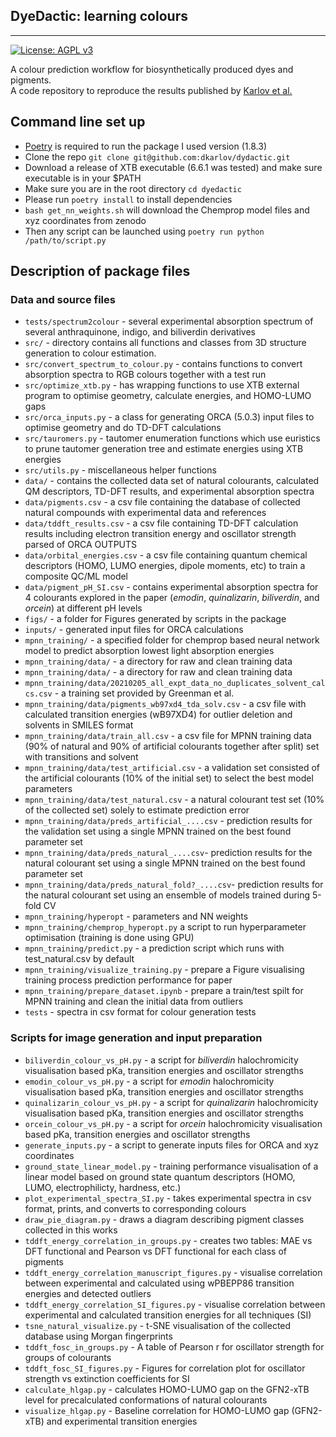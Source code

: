 ## DyeDactic: learning colours
--- -
[![License: AGPL v3](https://img.shields.io/badge/License-AGPL_v3-blue.svg)](https://www.gnu.org/licenses/agpl-3.0)

A colour prediction workflow for biosynthetically produced dyes and pigments.  
A code repository to reproduce the results published by [Karlov et al.]()

## Command line set up
- [Poetry](https://python-poetry.org/docs/#installing-with-the-official-installer) is required to run the package I used version (1.8.3)
- Clone the repo `git clone git@github.com:dkarlov/dydactic.git`
- Download a release of XTB executable (6.6.1 was tested) and make sure executable is in your $PATH
- Make sure you are in the root directory `cd dyedactic`
- Please run `poetry install` to install dependencies
- `bash get_nn_weights.sh` will download the Chemprop model files and xyz coordinates from zenodo 
- Then any script can be launched using `poetry run python /path/to/script.py`

## Description of package files
### Data and source files
- `tests/spectrum2colour` - several experimental absorption spectrum of several anthraquinone, indigo, and biliverdin derivatives
- `src/` - directory contains all functions and classes from 3D structure generation to colour estimation. 
- `src/convert_spectrum_to_colour.py` - contains functions to convert absorption spectra to RGB colours together with a test run
- `src/optimize_xtb.py` - has wrapping functions to use XTB external program to optimise geometry, calculate energies, and HOMO-LUMO gaps  
- `src/orca_inputs.py` - a class for generating ORCA (5.0.3) input files to optimise geometry and do TD-DFT calculations 
- `src/tauromers.py` - tautomer enumeration functions which use euristics to prune tautomer generation tree and estimate energies using XTB energies
- `src/utils.py` - miscellaneous helper functions
- `data/` - contains the collected data set of natural colourants, calculated QM descriptors, TD-DFT results, and experimental absorption spectra 
- `data/pigments.csv` - a csv file containing the database of collected natural compounds with experimental data and references
- `data/tddft_results.csv` - a csv file containing TD-DFT calculation results including electron transition energy and oscillator strength parsed of ORCA OUTPUTS
- `data/orbital_energies.csv` - a csv file containing quantum chemical descriptors (HOMO, LUMO energies, dipole moments, etc) to train a composite QC/ML model
- `data/pigment_pH_SI.csv` - contains experimental absorption spectra for 4 colourants explored in the paper (*emodin*, *quinalizarin*, *biliverdin*, and *orcein*) at different pH levels
- `figs/` - a folder for Figures generated by scripts in the package
- `inputs/` - generated input files for ORCA calculations
- `mpnn_training/` - a specified folder for chemprop based neural network model to predict absorption lowest light absorption energies
- `mpnn_training/data/` - a directory for raw and clean training data 
- `mpnn_training/data/` - a directory for raw and clean training data 
- `mpnn_training/data/20210205_all_expt_data_no_duplicates_solvent_calcs.csv` - a training set provided by Greenman et al.
- `mpnn_training/data/pigments_wb97xd4_tda_solv.csv` - a csv file with calculated transition energies (wB97XD4) for outlier deletion and solvents in SMILES format 
- `mpnn_training/data/train_all.csv` - a csv file for MPNN training data (90% of natural and 90% of artificial colourants together after split) set with transitions and solvent
- `mpnn_training/data/test_artificial.csv` - a validation set consisted of the artificial colourants (10% of the initial set) to select the best model parameters
- `mpnn_training/data/test_natural.csv` - a natural colourant test set (10% of the collected set) solely to estimate prediction error
- `mpnn_training/data/preds_artificial_....csv` - prediction results for the validation set using a single MPNN trained on the best found parameter set
- `mpnn_training/data/preds_natural_....csv`- prediction results for the natural colourant set using a single MPNN trained on the best found parameter set
- `mpnn_training/data/preds_natural_fold?_....csv`- prediction results for the natural colourant set using an ensemble of models trained during 5-fold CV
- `mpnn_training/hyperopt` - parameters and NN weights
- `mpnn_training/chemprop_hyperopt.py` a script to run hyperparameter optimisation (training is done using GPU)
- `mpnn_training/predict.py` - a prediction script which runs with test_natural.csv by default
- `mpnn_training/visualize_training.py` - prepare a Figure visualising training process prediction performance for paper
- `mpnn_training/prepare_dataset.ipynb` - prepare a train/test spilt for MPNN training and clean the initial data from outliers
- `tests` - spectra in csv format for colour generation tests

### Scripts for image generation and input preparation
- `biliverdin_colour_vs_pH.py` - a script for *biliverdin* halochromicity visualisation based pKa, transition energies and oscillator strengths 
- `emodin_colour_vs_pH.py` - a script for *emodin* halochromicity visualisation based pKa, transition energies and oscillator strengths 
- `quinalizarin_colour_vs_pH.py` - a script for *quinalizarin* halochromicity visualisation based pKa, transition energies and oscillator strengths 
- `orcein_colour_vs_pH.py` - a script for *orcein* halochromicity visualisation based pKa, transition energies and oscillator strengths 
- `generate_inputs.py` - a script to generate inputs files for ORCA and xyz coordinates
- `ground_state_linear_model.py` - training performance visualisation of a linear model based on ground state quantum descriptors (HOMO, LUMO, electrophilicty, hardness, etc.)
- `plot_experimental_spectra_SI.py` - takes experimental spectra in csv format, prints, and converts to corresponding colours 
- `draw_pie_diagram.py` - draws a diagram describing pigment classes collected in this works
- `tddft_energy_correlation_in_groups.py` - creates two tables: MAE vs DFT functional and Pearson vs DFT functional for each class of pigments 
- `tddft_energy_correlation_manuscript_figures.py` - visualise correlation between experimental and calculated using wPBEPP86 transition energies and detected outliers
- `tddft_energy_correlation_SI_figures.py` - visualise correlation between experimental and calculated transition energies for all techniques (SI)
- `tsne_natural_visualize.py` - t-SNE visualisation of the collected database using Morgan fingerprints
- `tddft_fosc_in_groups.py` - A table of Pearson r for oscillator strength for groups of colourants
- `tddft_fosc_SI_figures.py` - Figures for correlation plot for oscillator strength vs extinction coefficients for SI
- `calculate_hlgap.py` - calculates HOMO-LUMO gap on the GFN2-xTB level for precalculated conformations of natural colourants
- `visualize_hlgap.py` - Baseline correlation for HOMO-LUMO gap (GFN2-xTB) and experimental transition energies
